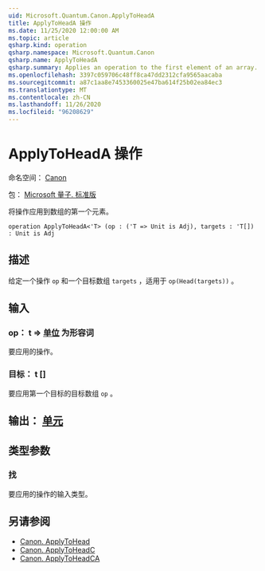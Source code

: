 ```yaml
---
uid: Microsoft.Quantum.Canon.ApplyToHeadA
title: ApplyToHeadA 操作
ms.date: 11/25/2020 12:00:00 AM
ms.topic: article
qsharp.kind: operation
qsharp.namespace: Microsoft.Quantum.Canon
qsharp.name: ApplyToHeadA
qsharp.summary: Applies an operation to the first element of an array.
ms.openlocfilehash: 3397c059706c48ff8ca47dd2312cfa9565aacaba
ms.sourcegitcommit: a87c1aa8e7453360025e47ba614f25b02ea84ec3
ms.translationtype: MT
ms.contentlocale: zh-CN
ms.lasthandoff: 11/26/2020
ms.locfileid: "96208629"
---
```

# <a name="applytoheada-operation"></a>ApplyToHeadA 操作

命名空间： [Canon](xref:Microsoft.Quantum.Canon)

包： [Microsoft 量子. 标准版](https://nuget.org/packages/Microsoft.Quantum.Standard)


将操作应用到数组的第一个元素。

```qsharp
operation ApplyToHeadA<'T> (op : ('T => Unit is Adj), targets : 'T[]) : Unit is Adj
```


## <a name="description"></a>描述

给定一个操作 `op` 和一个目标数组 `targets` ，适用于 `op(Head(targets))` 。

## <a name="input"></a>输入

### <a name="op--t--unit--is-adj"></a>op： t => [单位](xref:microsoft.quantum.lang-ref.unit)  为形容词

要应用的操作。


### <a name="targets--t"></a>目标： t []

要应用第一个目标的目标数组 `op` 。



## <a name="output--unit"></a>输出： [单元](xref:microsoft.quantum.lang-ref.unit)



## <a name="type-parameters"></a>类型参数

### <a name="t"></a>找

要应用的操作的输入类型。

## <a name="see-also"></a>另请参阅

- [Canon. ApplyToHead](xref:Microsoft.Quantum.Canon.ApplyToHead)
- [Canon. ApplyToHeadC](xref:Microsoft.Quantum.Canon.ApplyToHeadC)
- [Canon. ApplyToHeadCA](xref:Microsoft.Quantum.Canon.ApplyToHeadCA)